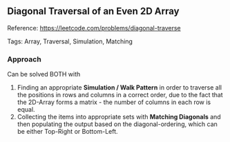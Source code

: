 ## Diagonal Traversal of an Even 2D Array

Reference: https://leetcode.com/problems/diagonal-traverse

Tags: Array, Traversal, Simulation, Matching


### Approach

Can be solved BOTH with
1. Finding an appropriate **Simulation / Walk Pattern**
   in order to traverse all the positions in rows and columns
   in a correct order, due to the fact that the 2D-Array forms a matrix -
   the number of columns in each row is equal.
2. Collecting the items into appropriate sets with **Matching Diagonals**
   and then populating the output based on the diagonal-ordering, which
   can be either Top-Right or Bottom-Left.

